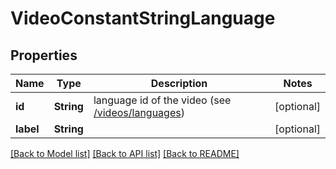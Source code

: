 # VideoConstantStringLanguage

## Properties
Name | Type | Description | Notes
------------ | ------------- | ------------- | -------------
**id** | **String** | language id of the video (see [/videos/languages](#operation/getLanguages)) | [optional] 
**label** | **String** |  | [optional] 

[[Back to Model list]](../README.md#documentation-for-models) [[Back to API list]](../README.md#documentation-for-api-endpoints) [[Back to README]](../README.md)



